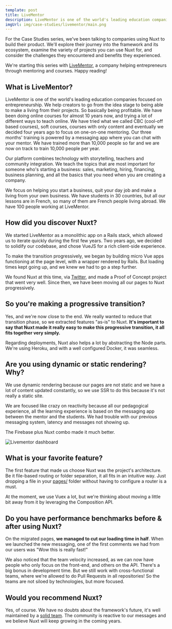 ```yaml
---
template: post
title: LiveMentor
description: LiveMentor is one of the world's leading education companies focused on entrepreneurship. They decided to migrate their existing front-end to Nuxt. We met with Romain and Alexandre to talk about their journey.
imgUrl: img/case-studies/livementor/main.png
---
```


For the Case Studies series, we've been talking to companies using Nuxt to build their product. We'll explore their journey into the framework and its ecosystem, examine the variety of projects you can use Nuxt for, and consider the challenges they encountered and benefits they experienced.

We're starting this series with [LiveMentor](https://www.livementor.com/), a company helping entrepreneurs through mentoring and courses. Happy reading!

## What is LiveMentor?

LiveMentor is one of the world's leading education companies focused on entrepreneurship. We help creators to go from the idea stage to being able to make a living from their projects. So basically being profitable. We have been doing online courses for almost 10 years now, and trying a lot of different ways to teach online. We have tried what we called CBC (cool-off based courses), soft courses, courses with only content and eventually we decided four years ago to focus on one-on-one mentoring. Our three months' training is powered by a messaging app where you can chat with your mentor. We have trained more than 10,000 people so far and we are now on track to train 10,000 people per year.

Our platform combines technology with storytelling, teachers and community integration. We teach the topics that are most important for someone who's starting a business: sales, marketing, hiring, financing, business planning, and all the basics that you need when you are creating a company.

We focus on helping you start a business, quit your day job and make a living from your own business. We have students in 30 countries, but all our lessons are in French, so many of them are French people living abroad. We have 100 people working at LiveMentor.

## How did you discover Nuxt?

We started LiveMentor as a monolithic app on a Rails stack, which allowed us to iterate quickly during the first few years. Two years ago, we decided to solidify our codebase, and chose VueJS for a rich client-side experience.

To make the transition progressively, we began by building micro Vue apps functioning at the page level, with a wrapper rendered by Rails. But loading times kept going up, and we knew we had to go a step further.

We found Nuxt at this time, via [Twitter](https://twitter.com/nuxt_js), and made a Proof of Concept project that went very well. Since then, we have been moving all our pages to Nuxt progressively.

## So you're making a progressive transition?

Yes, and we're now close to the end. We really wanted to reduce that transition phase, so we extracted features "as-is" to Nuxt. **It's important to say that Nuxt made it really easy to make this progressive transition, it all fits together very simply.**

Regarding deployments, Nuxt also helps a lot by abstracting the Node parts. We're using Heroku, and with a well configured Docker, it was seamless.

## Are you using dynamic or static rendering? Why?

We use dynamic rendering because our pages are not static and we have a lot of content updated constantly, so we use SSR to do this because it's not really a static site.

We are focused like crazy on reactivity because all our pedagogical experience, all the learning experience is based on the messaging app between the mentor and the students. We had trouble with our previous messaging system, latency and messages not showing up.

The Firebase plus Nuxt combo made it much better.

![Livementor dashboard](img/case-studies/livementor/mockup-m1-3.png)

## What is your favorite feature?

The first feature that made us choose Nuxt was the project's architecture. Be it file-based routing or folder separation, it all fits in an intuitive way. Just dropping a file in your [pages/](/docs/directory-structure/pages) folder without having to configure a router is a must.

At the moment, we use Vuex a lot, but we're thinking about moving a little bit away from it by leveraging the Composition API.

## Do you have performance benchmarks before & after using Nuxt?

On the migrated pages, **we managed to cut our loading time in half**. When we launched the new messaging, one of the first comments we had from our users was "Wow this is really fast!"

We also noticed that the team velocity increased, as we can now have people who only focus on the front-end, and others on the API. There's a big bonus in development time. But we still work with cross-functional teams, where we're allowed to do Pull Requests in all repositories! So the teams are not siloed by technologies, but more focused.

## Would you recommend Nuxt?

Yes, of course. We have no doubts about the framework's future, it's well maintained by a [solid team](/team). The community is reactive to our messages and we believe Nuxt will keep growing in the coming years.

